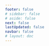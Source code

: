 ```yaml
---
footer: false
# sidebar: false
# aside: false
next: false
lastUpdated: false
navbar: false
# layout: doc
---
```


<script setup>
  const chatPrompts = [
    // 業務における言語の壁に関する検索クエリ
    { id: "1", text: "言語が分からない外国人クライアントとのコミュニケーション方法", category: "communication" },
    { id: "2", text: "ビジネスミーティングのリアルタイム翻訳", category: "translation" },
    { id: "3", text: "ビデオ通話通訳ソフトウェア", category: "interpretation" },
    { id: "4", text: "言語の壁による取引の失敗", category: "business-problems" },
    
    // 具体的なビジネスシーン
    { id: "5", text: "海外クライアントへのプレゼンテーション方法", category: "presentations" },
    { id: "6", text: "多言語での製品デモの実施", category: "demos" },
    { id: "7", text: "国際営業会議のベストプラクティス", category: "sales" },
    { id: "8", text: "異なる国のサプライヤーとのコミュニケーション", category: "supply-chain" },
    
    // ソリューション検索クエリ
    { id: "9", text: "高額な人間の通訳の代替手段", category: "cost-saving" },
    { id: "10", text: "AI翻訳と人間の翻訳者の比較", category: "comparison" },
    { id: "11", text: "ビジネス向け即時言語翻訳", category: "instant-translation" },
    { id: "12", text: "多言語チームコラボレーションツール", category: "collaboration" },
    
    // 技術要件の検索
    { id: "13", text: "技術的な議論のための翻訳精度", category: "accuracy" },
    { id: "14", text: "企業向けセキュア翻訳ソフトウェア", category: "security" },
    { id: "15", text: "既存のビデオ会議システムとの統合", category: "integration" },
    { id: "16", text: "GDPR準拠の翻訳サービス", category: "compliance" },
    
    // ROIとビジネス価値
    { id: "17", text: "国際ビジネスにおけるコミュニケーションミスのコスト", category: "roi" },
    { id: "18", text: "通訳コストとAIソリューションの比較計算", category: "cost-calculator" },
    { id: "19", text: "国際販売のコンバージョン率向上", category: "conversion" },
    { id: "20", text: "言語トレーニングなしのグローバル展開", category: "expansion" },
    
    // 競合比較検索
    { id: "21", text: "Google Meet翻訳の制限事項", category: "google-meet" },
    { id: "22", text: "Zoom字幕翻訳の問題点", category: "zoom" },
    { id: "23", text: "Microsoft Teams翻訳の品質問題", category: "teams" },
    
    // 業界特有の検索
    { id: "24", text: "海外サプライヤーとの製造コミュニケーション", category: "manufacturing" },
    { id: "25", text: "輸出ビジネスの言語ソリューション", category: "export" },
]
</script>

<AIChat :prompts="chatPrompts" />